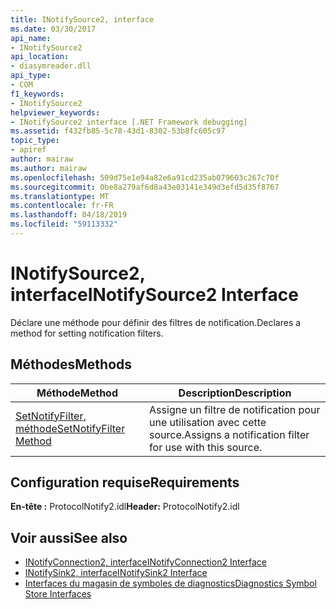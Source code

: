 ```yaml
---
title: INotifySource2, interface
ms.date: 03/30/2017
api_name:
- INotifySource2
api_location:
- diasymreader.dll
api_type:
- COM
f1_keywords:
- INotifySource2
helpviewer_keywords:
- INotifySource2 interface [.NET Framework debugging]
ms.assetid: f432fb85-5c78-43d1-8302-53b8fc605c97
topic_type:
- apiref
author: mairaw
ms.author: mairaw
ms.openlocfilehash: 509d75e1e94a82e6a91cd235ab079603c267c70f
ms.sourcegitcommit: 0be8a279af6d8a43e03141e349d3efd5d35f8767
ms.translationtype: MT
ms.contentlocale: fr-FR
ms.lasthandoff: 04/18/2019
ms.locfileid: "59113332"
---
```

# <a name="inotifysource2-interface"></a><span data-ttu-id="06a77-102">INotifySource2, interface</span><span class="sxs-lookup"><span data-stu-id="06a77-102">INotifySource2 Interface</span></span>
<span data-ttu-id="06a77-103">Déclare une méthode pour définir des filtres de notification.</span><span class="sxs-lookup"><span data-stu-id="06a77-103">Declares a method for setting notification filters.</span></span>  
  
## <a name="methods"></a><span data-ttu-id="06a77-104">Méthodes</span><span class="sxs-lookup"><span data-stu-id="06a77-104">Methods</span></span>  
  
|<span data-ttu-id="06a77-105">Méthode</span><span class="sxs-lookup"><span data-stu-id="06a77-105">Method</span></span>|<span data-ttu-id="06a77-106">Description</span><span class="sxs-lookup"><span data-stu-id="06a77-106">Description</span></span>|  
|------------|-----------------|  
|[<span data-ttu-id="06a77-107">SetNotifyFilter, méthode</span><span class="sxs-lookup"><span data-stu-id="06a77-107">SetNotifyFilter Method</span></span>](../../../../docs/framework/unmanaged-api/diagnostics/inotifysource2-setnotifyfilter-method.md)|<span data-ttu-id="06a77-108">Assigne un filtre de notification pour une utilisation avec cette source.</span><span class="sxs-lookup"><span data-stu-id="06a77-108">Assigns a notification filter for use with this source.</span></span>|  
  
## <a name="requirements"></a><span data-ttu-id="06a77-109">Configuration requise</span><span class="sxs-lookup"><span data-stu-id="06a77-109">Requirements</span></span>  
 <span data-ttu-id="06a77-110">**En-tête :** ProtocolNotify2.idl</span><span class="sxs-lookup"><span data-stu-id="06a77-110">**Header:** ProtocolNotify2.idl</span></span>  
  
## <a name="see-also"></a><span data-ttu-id="06a77-111">Voir aussi</span><span class="sxs-lookup"><span data-stu-id="06a77-111">See also</span></span>

- [<span data-ttu-id="06a77-112">INotifyConnection2, interface</span><span class="sxs-lookup"><span data-stu-id="06a77-112">INotifyConnection2 Interface</span></span>](../../../../docs/framework/unmanaged-api/diagnostics/inotifyconnection2-interface.md)
- [<span data-ttu-id="06a77-113">INotifySink2, interface</span><span class="sxs-lookup"><span data-stu-id="06a77-113">INotifySink2 Interface</span></span>](../../../../docs/framework/unmanaged-api/diagnostics/inotifysink2-interface.md)
- [<span data-ttu-id="06a77-114">Interfaces du magasin de symboles de diagnostics</span><span class="sxs-lookup"><span data-stu-id="06a77-114">Diagnostics Symbol Store Interfaces</span></span>](../../../../docs/framework/unmanaged-api/diagnostics/diagnostics-symbol-store-interfaces.md)
